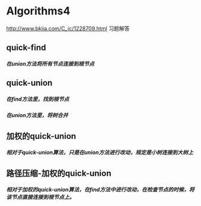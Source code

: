 # Algorithms4
http://www.bkjia.com/C_jc/1228709.html
习题解答

<h2>quick-find<br>
  <h5>在union方法将所有节点连接到根节点<br>

<h2>quick-union<br>
  <h5>在find方法里，找到根节点<br>
  <h5>在union方法里，将树合并<br>

<h2>加权的quick-union
  <h5>相对于quick-union算法，只是在union方法进行改动，规定是小树连接到大树上<br>

<h2>路径压缩-加权的quick-union
  <h5>相对于加权的quick-union算法，在find方法中进行改动，在检查节点的时候，将该节点直接连接到根节点上。

